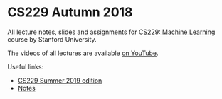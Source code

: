 # CS229 Autumn 2018

All lecture notes, slides and assignments for [CS229: Machine Learning](http://cs229.stanford.edu/) course by Stanford University.

The videos of all lectures are available [on YouTube](https://www.youtube.com/playlist?list=PLoROMvodv4rMiGQp3WXShtMGgzqpfVfbU).

Useful links:
- [CS229 Summer 2019 edition](https://github.com/maxim5/cs229-2019-summer)
- [Notes](https://cs229.stanford.edu/notes2022fall/main_notes.pdf)
